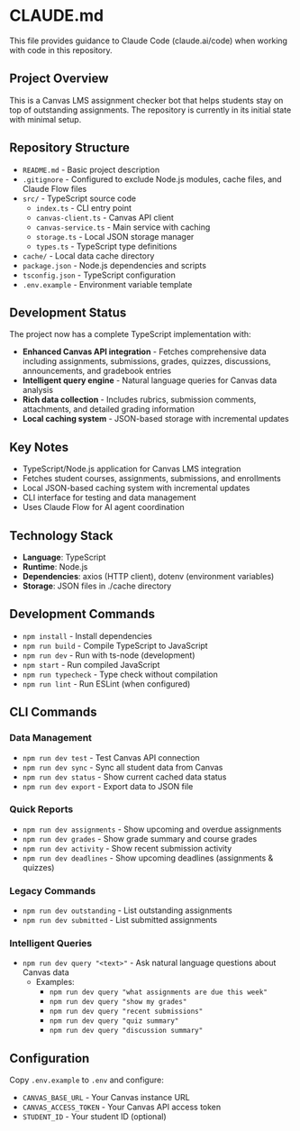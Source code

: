 # CLAUDE.md

This file provides guidance to Claude Code (claude.ai/code) when working with code in this repository.

## Project Overview

This is a Canvas LMS assignment checker bot that helps students stay on top of outstanding assignments. The repository is currently in its initial state with minimal setup.

## Repository Structure

- `README.md` - Basic project description
- `.gitignore` - Configured to exclude Node.js modules, cache files, and Claude Flow files
- `src/` - TypeScript source code
  - `index.ts` - CLI entry point
  - `canvas-client.ts` - Canvas API client
  - `canvas-service.ts` - Main service with caching
  - `storage.ts` - Local JSON storage manager
  - `types.ts` - TypeScript type definitions
- `cache/` - Local data cache directory
- `package.json` - Node.js dependencies and scripts
- `tsconfig.json` - TypeScript configuration
- `.env.example` - Environment variable template

## Development Status

The project now has a complete TypeScript implementation with:
- **Enhanced Canvas API integration** - Fetches comprehensive data including assignments, submissions, grades, quizzes, discussions, announcements, and gradebook entries
- **Intelligent query engine** - Natural language queries for Canvas data analysis
- **Rich data collection** - Includes rubrics, submission comments, attachments, and detailed grading information
- **Local caching system** - JSON-based storage with incremental updates

## Key Notes

- TypeScript/Node.js application for Canvas LMS integration
- Fetches student courses, assignments, submissions, and enrollments
- Local JSON-based caching system with incremental updates
- CLI interface for testing and data management
- Uses Claude Flow for AI agent coordination

## Technology Stack

- **Language**: TypeScript
- **Runtime**: Node.js
- **Dependencies**: axios (HTTP client), dotenv (environment variables)
- **Storage**: JSON files in ./cache directory

## Development Commands

- `npm install` - Install dependencies
- `npm run build` - Compile TypeScript to JavaScript
- `npm run dev` - Run with ts-node (development)
- `npm start` - Run compiled JavaScript
- `npm run typecheck` - Type check without compilation
- `npm run lint` - Run ESLint (when configured)

## CLI Commands

### Data Management
- `npm run dev test` - Test Canvas API connection
- `npm run dev sync` - Sync all student data from Canvas
- `npm run dev status` - Show current cached data status
- `npm run dev export` - Export data to JSON file

### Quick Reports
- `npm run dev assignments` - Show upcoming and overdue assignments
- `npm run dev grades` - Show grade summary and course grades
- `npm run dev activity` - Show recent submission activity
- `npm run dev deadlines` - Show upcoming deadlines (assignments & quizzes)

### Legacy Commands
- `npm run dev outstanding` - List outstanding assignments
- `npm run dev submitted` - List submitted assignments

### Intelligent Queries
- `npm run dev query "<text>"` - Ask natural language questions about Canvas data
  - Examples:
    - `npm run dev query "what assignments are due this week"`
    - `npm run dev query "show my grades"`
    - `npm run dev query "recent submissions"`
    - `npm run dev query "quiz summary"`
    - `npm run dev query "discussion summary"`

## Configuration

Copy `.env.example` to `.env` and configure:
- `CANVAS_BASE_URL` - Your Canvas instance URL
- `CANVAS_ACCESS_TOKEN` - Your Canvas API access token
- `STUDENT_ID` - Your student ID (optional)